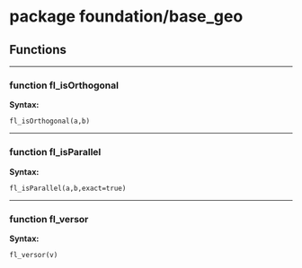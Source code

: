 # package foundation/base_geo



## Functions


---

### function fl_isOrthogonal

__Syntax:__

    fl_isOrthogonal(a,b)

---

### function fl_isParallel

__Syntax:__

    fl_isParallel(a,b,exact=true)

---

### function fl_versor

__Syntax:__

    fl_versor(v)

